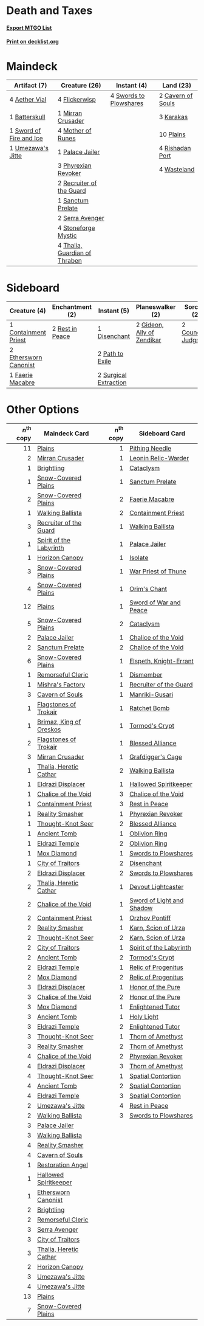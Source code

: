 # Death and Taxes

#### [Export MTGO List](../collection/Death%20and%20Taxes/Death%20and%20Taxes.txt)
#### [Print on decklist.org](http://decklist.org/?deckmain=4%09Aether%20Vial%0A1%09Batterskull%0A2%09Cavern%20of%20Souls%0A4%09Flickerwisp%0A3%09Karakas%0A1%09Mirran%20Crusader%0A4%09Mother%20of%20Runes%0A1%09Palace%20Jailer%0A3%09Phyrexian%20Revoker%0A10%09Plains%0A2%09Recruiter%20of%20the%20Guard%0A4%09Rishadan%20Port%0A1%09Sanctum%20Prelate%0A2%09Serra%20Avenger%0A4%09Stoneforge%20Mystic%0A1%09Sword%20of%20Fire%20and%20Ice%0A4%09Swords%20to%20Plowshares%0A4%09Thalia,%20Guardian%20of%20Thraben%0A1%09Umezawa's%20Jitte%0A4%09Wasteland&deckside=1%09Containment%20Priest%0A2%09Council's%20Judgment%0A1%09Disenchant%0A2%09Ethersworn%20Canonist%0A1%09Faerie%20Macabre%0A2%09Gideon,%20Ally%20of%20Zendikar%0A2%09Path%20to%20Exile%0A2%09Rest%20in%20Peace%0A2%09Surgical%20Extraction)
# Maindeck

|                                           Artifact (7)                                           |                                             Creature (26)                                              |                                           Instant (4)                                           |                                         Land (23)                                          |
|--------------------------------------------------------------------------------------------------|--------------------------------------------------------------------------------------------------------|-------------------------------------------------------------------------------------------------|--------------------------------------------------------------------------------------------|
|4 [Aether Vial](http://gatherer.wizards.com/Pages/Card/Details.aspx?multiverseid=370514)          |4 [Flickerwisp](http://gatherer.wizards.com/Pages/Card/Details.aspx?multiverseid=370449)                |4 [Swords to Plowshares](http://gatherer.wizards.com/Pages/Card/Details.aspx?multiverseid=383119)|2 [Cavern of Souls](http://gatherer.wizards.com/Pages/Card/Details.aspx?multiverseid=426057)|
|1 [Batterskull](http://gatherer.wizards.com/Pages/Card/Details.aspx?multiverseid=233055)          |1 [Mirran Crusader](http://gatherer.wizards.com/Pages/Card/Details.aspx?multiverseid=397737)            |                                                                                                 |3 [Karakas](http://gatherer.wizards.com/Pages/Card/Details.aspx?multiverseid=201198)        |
|1 [Sword of Fire and Ice](http://gatherer.wizards.com/Pages/Card/Details.aspx?multiverseid=370471)|4 [Mother of Runes](http://gatherer.wizards.com/Pages/Card/Details.aspx?multiverseid=413564)            |                                                                                                 |10 [Plains](http://gatherer.wizards.com/Pages/Card/Details.aspx?multiverseid=439601)        |
|1 [Umezawa's Jitte](http://gatherer.wizards.com/Pages/Card/Details.aspx?multiverseid=416756)      |1 [Palace Jailer](http://gatherer.wizards.com/Pages/Card/Details.aspx?multiverseid=416775)              |                                                                                                 |4 [Rishadan Port](http://gatherer.wizards.com/Pages/Card/Details.aspx?multiverseid=442235)  |
|                                                                                                  |3 [Phyrexian Revoker](http://gatherer.wizards.com/Pages/Card/Details.aspx?multiverseid=220589)          |                                                                                                 |4 [Wasteland](http://gatherer.wizards.com/Pages/Card/Details.aspx?multiverseid=413790)      |
|                                                                                                  |2 [Recruiter of the Guard](http://gatherer.wizards.com/Pages/Card/Details.aspx?multiverseid=416779)     |                                                                                                 |                                                                                            |
|                                                                                                  |1 [Sanctum Prelate](http://gatherer.wizards.com/Pages/Card/Details.aspx?multiverseid=416780)            |                                                                                                 |                                                                                            |
|                                                                                                  |2 [Serra Avenger](http://gatherer.wizards.com/Pages/Card/Details.aspx?multiverseid=113519)              |                                                                                                 |                                                                                            |
|                                                                                                  |4 [Stoneforge Mystic](http://gatherer.wizards.com/Pages/Card/Details.aspx?multiverseid=198383)          |                                                                                                 |                                                                                            |
|                                                                                                  |4 [Thalia, Guardian of Thraben](http://gatherer.wizards.com/Pages/Card/Details.aspx?multiverseid=442025)|                                                                                                 |                                                                                            |


# Sideboard

|                                          Creature (4)                                          |                                     Enchantment (2)                                      |                                          Instant (5)                                           |                                          Planeswalker (2)                                           |                                          Sorcery (2)                                          |
|------------------------------------------------------------------------------------------------|------------------------------------------------------------------------------------------|------------------------------------------------------------------------------------------------|-----------------------------------------------------------------------------------------------------|-----------------------------------------------------------------------------------------------|
|1 [Containment Priest](http://gatherer.wizards.com/Pages/Card/Details.aspx?multiverseid=429862) |2 [Rest in Peace](http://gatherer.wizards.com/Pages/Card/Details.aspx?multiverseid=442021)|1 [Disenchant](http://gatherer.wizards.com/Pages/Card/Details.aspx?multiverseid=201162)         |2 [Gideon, Ally of Zendikar](http://gatherer.wizards.com/Pages/Card/Details.aspx?multiverseid=401897)|2 [Council's Judgment](http://gatherer.wizards.com/Pages/Card/Details.aspx?multiverseid=382896)|
|2 [Ethersworn Canonist](http://gatherer.wizards.com/Pages/Card/Details.aspx?multiverseid=370504)|                                                                                          |2 [Path to Exile](http://gatherer.wizards.com/Pages/Card/Details.aspx?multiverseid=370408)      |                                                                                                     |                                                                                               |
|1 [Faerie Macabre](http://gatherer.wizards.com/Pages/Card/Details.aspx?multiverseid=370410)     |                                                                                          |2 [Surgical Extraction](http://gatherer.wizards.com/Pages/Card/Details.aspx?multiverseid=397706)|                                                                                                     |                                                                                               |


# Other Options

|*n*<sup>th</sup> copy|                                          Maindeck Card                                           |*n*<sup>th</sup> copy|                                           Sideboard Card                                           |
|--------------------:|--------------------------------------------------------------------------------------------------|--------------------:|----------------------------------------------------------------------------------------------------|
|                   11|[Plains](http://gatherer.wizards.com/Pages/Card/Details.aspx?multiverseid=439601)                 |                    1|[Pithing Needle](http://gatherer.wizards.com/Pages/Card/Details.aspx?multiverseid=425815)           |
|                    2|[Mirran Crusader](http://gatherer.wizards.com/Pages/Card/Details.aspx?multiverseid=397737)        |                    1|[Leonin Relic-Warder](http://gatherer.wizards.com/Pages/Card/Details.aspx?multiverseid=432997)      |
|                    1|[Brightling](http://gatherer.wizards.com/Pages/Card/Details.aspx?multiverseid=445993)             |                    1|[Cataclysm](http://gatherer.wizards.com/Pages/Card/Details.aspx?multiverseid=386286)                |
|                    1|[Snow-Covered Plains](http://gatherer.wizards.com/Pages/Card/Details.aspx?multiverseid=184815)    |                    1|[Sanctum Prelate](http://gatherer.wizards.com/Pages/Card/Details.aspx?multiverseid=416780)          |
|                    2|[Snow-Covered Plains](http://gatherer.wizards.com/Pages/Card/Details.aspx?multiverseid=184815)    |                    2|[Faerie Macabre](http://gatherer.wizards.com/Pages/Card/Details.aspx?multiverseid=370410)           |
|                    1|[Walking Ballista](http://gatherer.wizards.com/Pages/Card/Details.aspx?multiverseid=423848)       |                    2|[Containment Priest](http://gatherer.wizards.com/Pages/Card/Details.aspx?multiverseid=429862)       |
|                    3|[Recruiter of the Guard](http://gatherer.wizards.com/Pages/Card/Details.aspx?multiverseid=416779) |                    1|[Walking Ballista](http://gatherer.wizards.com/Pages/Card/Details.aspx?multiverseid=423848)         |
|                    1|[Spirit of the Labyrinth](http://gatherer.wizards.com/Pages/Card/Details.aspx?multiverseid=378399)|                    1|[Palace Jailer](http://gatherer.wizards.com/Pages/Card/Details.aspx?multiverseid=416775)            |
|                    1|[Horizon Canopy](http://gatherer.wizards.com/Pages/Card/Details.aspx?multiverseid=438806)         |                    1|[Isolate](http://gatherer.wizards.com/Pages/Card/Details.aspx?multiverseid=447153)                  |
|                    3|[Snow-Covered Plains](http://gatherer.wizards.com/Pages/Card/Details.aspx?multiverseid=184815)    |                    1|[War Priest of Thune](http://gatherer.wizards.com/Pages/Card/Details.aspx?multiverseid=413577)      |
|                    4|[Snow-Covered Plains](http://gatherer.wizards.com/Pages/Card/Details.aspx?multiverseid=184815)    |                    1|[Orim's Chant](http://gatherer.wizards.com/Pages/Card/Details.aspx?multiverseid=26852)              |
|                   12|[Plains](http://gatherer.wizards.com/Pages/Card/Details.aspx?multiverseid=439601)                 |                    1|[Sword of War and Peace](http://gatherer.wizards.com/Pages/Card/Details.aspx?multiverseid=425822)   |
|                    5|[Snow-Covered Plains](http://gatherer.wizards.com/Pages/Card/Details.aspx?multiverseid=184815)    |                    2|[Cataclysm](http://gatherer.wizards.com/Pages/Card/Details.aspx?multiverseid=386286)                |
|                    2|[Palace Jailer](http://gatherer.wizards.com/Pages/Card/Details.aspx?multiverseid=416775)          |                    1|[Chalice of the Void](http://gatherer.wizards.com/Pages/Card/Details.aspx?multiverseid=370411)      |
|                    2|[Sanctum Prelate](http://gatherer.wizards.com/Pages/Card/Details.aspx?multiverseid=416780)        |                    2|[Chalice of the Void](http://gatherer.wizards.com/Pages/Card/Details.aspx?multiverseid=370411)      |
|                    6|[Snow-Covered Plains](http://gatherer.wizards.com/Pages/Card/Details.aspx?multiverseid=184815)    |                    1|[Elspeth, Knight-Errant](http://gatherer.wizards.com/Pages/Card/Details.aspx?multiverseid=370551)   |
|                    1|[Remorseful Cleric](http://gatherer.wizards.com/Pages/Card/Details.aspx?multiverseid=447169)      |                    1|[Dismember](http://gatherer.wizards.com/Pages/Card/Details.aspx?multiverseid=397830)                |
|                    1|[Mishra's Factory](http://gatherer.wizards.com/Pages/Card/Details.aspx?multiverseid=159114)       |                    1|[Recruiter of the Guard](http://gatherer.wizards.com/Pages/Card/Details.aspx?multiverseid=416779)   |
|                    3|[Cavern of Souls](http://gatherer.wizards.com/Pages/Card/Details.aspx?multiverseid=426057)        |                    1|[Manriki-Gusari](http://gatherer.wizards.com/Pages/Card/Details.aspx?multiverseid=74158)            |
|                    1|[Flagstones of Trokair](http://gatherer.wizards.com/Pages/Card/Details.aspx?multiverseid=116733)  |                    1|[Ratchet Bomb](http://gatherer.wizards.com/Pages/Card/Details.aspx?multiverseid=205482)             |
|                    1|[Brimaz, King of Oreskos](http://gatherer.wizards.com/Pages/Card/Details.aspx?multiverseid=378377)|                    1|[Tormod's Crypt](http://gatherer.wizards.com/Pages/Card/Details.aspx?multiverseid=389723)           |
|                    2|[Flagstones of Trokair](http://gatherer.wizards.com/Pages/Card/Details.aspx?multiverseid=116733)  |                    1|[Blessed Alliance](http://gatherer.wizards.com/Pages/Card/Details.aspx?multiverseid=414302)         |
|                    3|[Mirran Crusader](http://gatherer.wizards.com/Pages/Card/Details.aspx?multiverseid=397737)        |                    1|[Grafdigger's Cage](http://gatherer.wizards.com/Pages/Card/Details.aspx?multiverseid=426046)        |
|                    1|[Thalia, Heretic Cathar](http://gatherer.wizards.com/Pages/Card/Details.aspx?multiverseid=414338) |                    2|[Walking Ballista](http://gatherer.wizards.com/Pages/Card/Details.aspx?multiverseid=423848)         |
|                    1|[Eldrazi Displacer](http://gatherer.wizards.com/Pages/Card/Details.aspx?multiverseid=407523)      |                    1|[Hallowed Spiritkeeper](http://gatherer.wizards.com/Pages/Card/Details.aspx?multiverseid=389544)    |
|                    1|[Chalice of the Void](http://gatherer.wizards.com/Pages/Card/Details.aspx?multiverseid=370411)    |                    3|[Chalice of the Void](http://gatherer.wizards.com/Pages/Card/Details.aspx?multiverseid=370411)      |
|                    1|[Containment Priest](http://gatherer.wizards.com/Pages/Card/Details.aspx?multiverseid=429862)     |                    3|[Rest in Peace](http://gatherer.wizards.com/Pages/Card/Details.aspx?multiverseid=442021)            |
|                    1|[Reality Smasher](http://gatherer.wizards.com/Pages/Card/Details.aspx?multiverseid=407517)        |                    1|[Phyrexian Revoker](http://gatherer.wizards.com/Pages/Card/Details.aspx?multiverseid=220589)        |
|                    1|[Thought-Knot Seer](http://gatherer.wizards.com/Pages/Card/Details.aspx?multiverseid=407519)      |                    2|[Blessed Alliance](http://gatherer.wizards.com/Pages/Card/Details.aspx?multiverseid=414302)         |
|                    1|[Ancient Tomb](http://gatherer.wizards.com/Pages/Card/Details.aspx?multiverseid=382842)           |                    1|[Oblivion Ring](http://gatherer.wizards.com/Pages/Card/Details.aspx?multiverseid=205396)            |
|                    1|[Eldrazi Temple](http://gatherer.wizards.com/Pages/Card/Details.aspx?multiverseid=397690)         |                    2|[Oblivion Ring](http://gatherer.wizards.com/Pages/Card/Details.aspx?multiverseid=205396)            |
|                    1|[Mox Diamond](http://gatherer.wizards.com/Pages/Card/Details.aspx?multiverseid=212634)            |                    1|[Swords to Plowshares](http://gatherer.wizards.com/Pages/Card/Details.aspx?multiverseid=383119)     |
|                    1|[City of Traitors](http://gatherer.wizards.com/Pages/Card/Details.aspx?multiverseid=397543)       |                    2|[Disenchant](http://gatherer.wizards.com/Pages/Card/Details.aspx?multiverseid=201162)               |
|                    2|[Eldrazi Displacer](http://gatherer.wizards.com/Pages/Card/Details.aspx?multiverseid=407523)      |                    2|[Swords to Plowshares](http://gatherer.wizards.com/Pages/Card/Details.aspx?multiverseid=383119)     |
|                    2|[Thalia, Heretic Cathar](http://gatherer.wizards.com/Pages/Card/Details.aspx?multiverseid=414338) |                    1|[Devout Lightcaster](http://gatherer.wizards.com/Pages/Card/Details.aspx?multiverseid=191374)       |
|                    2|[Chalice of the Void](http://gatherer.wizards.com/Pages/Card/Details.aspx?multiverseid=370411)    |                    1|[Sword of Light and Shadow](http://gatherer.wizards.com/Pages/Card/Details.aspx?multiverseid=370455)|
|                    2|[Containment Priest](http://gatherer.wizards.com/Pages/Card/Details.aspx?multiverseid=429862)     |                    1|[Orzhov Pontiff](http://gatherer.wizards.com/Pages/Card/Details.aspx?multiverseid=96844)            |
|                    2|[Reality Smasher](http://gatherer.wizards.com/Pages/Card/Details.aspx?multiverseid=407517)        |                    1|[Karn, Scion of Urza](http://gatherer.wizards.com/Pages/Card/Details.aspx?multiverseid=442889)      |
|                    2|[Thought-Knot Seer](http://gatherer.wizards.com/Pages/Card/Details.aspx?multiverseid=407519)      |                    2|[Karn, Scion of Urza](http://gatherer.wizards.com/Pages/Card/Details.aspx?multiverseid=442889)      |
|                    2|[City of Traitors](http://gatherer.wizards.com/Pages/Card/Details.aspx?multiverseid=397543)       |                    1|[Spirit of the Labyrinth](http://gatherer.wizards.com/Pages/Card/Details.aspx?multiverseid=378399)  |
|                    2|[Ancient Tomb](http://gatherer.wizards.com/Pages/Card/Details.aspx?multiverseid=382842)           |                    2|[Tormod's Crypt](http://gatherer.wizards.com/Pages/Card/Details.aspx?multiverseid=389723)           |
|                    2|[Eldrazi Temple](http://gatherer.wizards.com/Pages/Card/Details.aspx?multiverseid=397690)         |                    1|[Relic of Progenitus](http://gatherer.wizards.com/Pages/Card/Details.aspx?multiverseid=205326)      |
|                    2|[Mox Diamond](http://gatherer.wizards.com/Pages/Card/Details.aspx?multiverseid=212634)            |                    2|[Relic of Progenitus](http://gatherer.wizards.com/Pages/Card/Details.aspx?multiverseid=205326)      |
|                    3|[Eldrazi Displacer](http://gatherer.wizards.com/Pages/Card/Details.aspx?multiverseid=407523)      |                    1|[Honor of the Pure](http://gatherer.wizards.com/Pages/Card/Details.aspx?multiverseid=382186)        |
|                    3|[Chalice of the Void](http://gatherer.wizards.com/Pages/Card/Details.aspx?multiverseid=370411)    |                    2|[Honor of the Pure](http://gatherer.wizards.com/Pages/Card/Details.aspx?multiverseid=382186)        |
|                    3|[Mox Diamond](http://gatherer.wizards.com/Pages/Card/Details.aspx?multiverseid=212634)            |                    1|[Enlightened Tutor](http://gatherer.wizards.com/Pages/Card/Details.aspx?multiverseid=413551)        |
|                    3|[Ancient Tomb](http://gatherer.wizards.com/Pages/Card/Details.aspx?multiverseid=382842)           |                    1|[Holy Light](http://gatherer.wizards.com/Pages/Card/Details.aspx?multiverseid=159148)               |
|                    3|[Eldrazi Temple](http://gatherer.wizards.com/Pages/Card/Details.aspx?multiverseid=397690)         |                    2|[Enlightened Tutor](http://gatherer.wizards.com/Pages/Card/Details.aspx?multiverseid=413551)        |
|                    3|[Thought-Knot Seer](http://gatherer.wizards.com/Pages/Card/Details.aspx?multiverseid=407519)      |                    1|[Thorn of Amethyst](http://gatherer.wizards.com/Pages/Card/Details.aspx?multiverseid=140166)        |
|                    3|[Reality Smasher](http://gatherer.wizards.com/Pages/Card/Details.aspx?multiverseid=407517)        |                    2|[Thorn of Amethyst](http://gatherer.wizards.com/Pages/Card/Details.aspx?multiverseid=140166)        |
|                    4|[Chalice of the Void](http://gatherer.wizards.com/Pages/Card/Details.aspx?multiverseid=370411)    |                    2|[Phyrexian Revoker](http://gatherer.wizards.com/Pages/Card/Details.aspx?multiverseid=220589)        |
|                    4|[Eldrazi Displacer](http://gatherer.wizards.com/Pages/Card/Details.aspx?multiverseid=407523)      |                    3|[Thorn of Amethyst](http://gatherer.wizards.com/Pages/Card/Details.aspx?multiverseid=140166)        |
|                    4|[Thought-Knot Seer](http://gatherer.wizards.com/Pages/Card/Details.aspx?multiverseid=407519)      |                    1|[Spatial Contortion](http://gatherer.wizards.com/Pages/Card/Details.aspx?multiverseid=407518)       |
|                    4|[Ancient Tomb](http://gatherer.wizards.com/Pages/Card/Details.aspx?multiverseid=382842)           |                    2|[Spatial Contortion](http://gatherer.wizards.com/Pages/Card/Details.aspx?multiverseid=407518)       |
|                    4|[Eldrazi Temple](http://gatherer.wizards.com/Pages/Card/Details.aspx?multiverseid=397690)         |                    3|[Spatial Contortion](http://gatherer.wizards.com/Pages/Card/Details.aspx?multiverseid=407518)       |
|                    2|[Umezawa's Jitte](http://gatherer.wizards.com/Pages/Card/Details.aspx?multiverseid=416756)        |                    4|[Rest in Peace](http://gatherer.wizards.com/Pages/Card/Details.aspx?multiverseid=442021)            |
|                    2|[Walking Ballista](http://gatherer.wizards.com/Pages/Card/Details.aspx?multiverseid=423848)       |                    3|[Swords to Plowshares](http://gatherer.wizards.com/Pages/Card/Details.aspx?multiverseid=383119)     |
|                    3|[Palace Jailer](http://gatherer.wizards.com/Pages/Card/Details.aspx?multiverseid=416775)          |                     |                                                                                                    |
|                    3|[Walking Ballista](http://gatherer.wizards.com/Pages/Card/Details.aspx?multiverseid=423848)       |                     |                                                                                                    |
|                    4|[Reality Smasher](http://gatherer.wizards.com/Pages/Card/Details.aspx?multiverseid=407517)        |                     |                                                                                                    |
|                    4|[Cavern of Souls](http://gatherer.wizards.com/Pages/Card/Details.aspx?multiverseid=426057)        |                     |                                                                                                    |
|                    1|[Restoration Angel](http://gatherer.wizards.com/Pages/Card/Details.aspx?multiverseid=425845)      |                     |                                                                                                    |
|                    1|[Hallowed Spiritkeeper](http://gatherer.wizards.com/Pages/Card/Details.aspx?multiverseid=389544)  |                     |                                                                                                    |
|                    1|[Ethersworn Canonist](http://gatherer.wizards.com/Pages/Card/Details.aspx?multiverseid=370504)    |                     |                                                                                                    |
|                    2|[Brightling](http://gatherer.wizards.com/Pages/Card/Details.aspx?multiverseid=445993)             |                     |                                                                                                    |
|                    2|[Remorseful Cleric](http://gatherer.wizards.com/Pages/Card/Details.aspx?multiverseid=447169)      |                     |                                                                                                    |
|                    3|[Serra Avenger](http://gatherer.wizards.com/Pages/Card/Details.aspx?multiverseid=113519)          |                     |                                                                                                    |
|                    3|[City of Traitors](http://gatherer.wizards.com/Pages/Card/Details.aspx?multiverseid=397543)       |                     |                                                                                                    |
|                    3|[Thalia, Heretic Cathar](http://gatherer.wizards.com/Pages/Card/Details.aspx?multiverseid=414338) |                     |                                                                                                    |
|                    2|[Horizon Canopy](http://gatherer.wizards.com/Pages/Card/Details.aspx?multiverseid=438806)         |                     |                                                                                                    |
|                    3|[Umezawa's Jitte](http://gatherer.wizards.com/Pages/Card/Details.aspx?multiverseid=416756)        |                     |                                                                                                    |
|                    4|[Umezawa's Jitte](http://gatherer.wizards.com/Pages/Card/Details.aspx?multiverseid=416756)        |                     |                                                                                                    |
|                   13|[Plains](http://gatherer.wizards.com/Pages/Card/Details.aspx?multiverseid=439601)                 |                     |                                                                                                    |
|                    7|[Snow-Covered Plains](http://gatherer.wizards.com/Pages/Card/Details.aspx?multiverseid=184815)    |                     |                                                                                                    |

